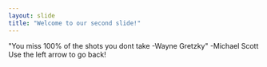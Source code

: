```yaml
---
layout: slide
title: "Welcome to our second slide!"
---
```

"You miss 100% of the shots you dont take -Wayne Gretzky" -Michael Scott
Use the left arrow to go back!
